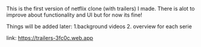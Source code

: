 This is the first version of netflix clone (with trailers) I made. There is alot to improve about functionality and UI but for now its fine!

Things will be added later:
1.background videos
2. overview for each serie


link: https://trailers-3fc0c.web.app
